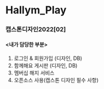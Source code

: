 # Hallym_Play
### 캡스톤디자인2022[02]
#### <내가 담당한 부분>

1. 로그인 & 회원가입 (디자인, DB)
2. 함께해요 게시판 (디자인, DB)
3. 멤버십 해지 서비스
4. 오픈소스 사용(캡스톤 디자인 필수 사항)
